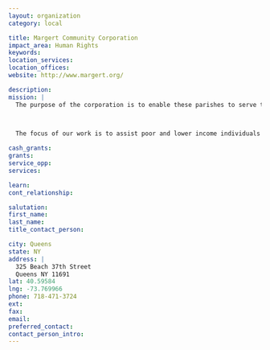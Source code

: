 ```yaml
---
layout: organization
category: local

title: Margert Community Corporation
impact_area: Human Rights
keywords: 
location_services: 
location_offices: 
website: http://www.margert.org/

description: 
mission: |
  The purpose of the corporation is to enable these parishes to serve their communities in the areas of housing, senior citizens, and youth concerns.

  

  The focus of our work is to assist poor and lower income individuals and families, and in this way to bring good news, in a practical manner, to the poor.

cash_grants: 
grants: 
service_opp: 
services: 

learn: 
cont_relationship: 

salutation: 
first_name: 
last_name: 
title_contact_person: 

city: Queens
state: NY
address: |
  325 Beach 37th Street    
  Queens NY 11691
lat: 40.59584
lng: -73.769966
phone: 718-471-3724
ext: 
fax: 
email: 
preferred_contact: 
contact_person_intro: 
---
```

